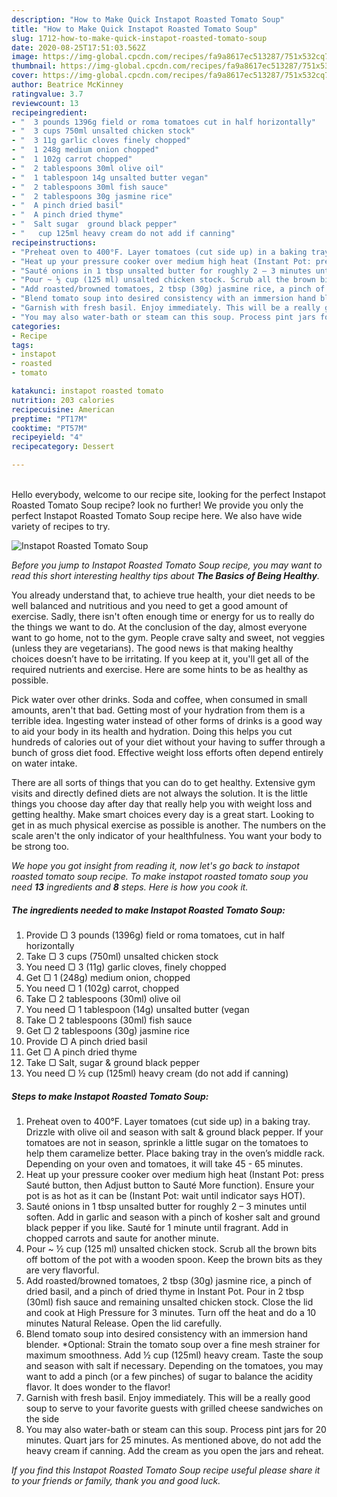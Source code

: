 ```yaml
---
description: "How to Make Quick Instapot Roasted Tomato Soup"
title: "How to Make Quick Instapot Roasted Tomato Soup"
slug: 1712-how-to-make-quick-instapot-roasted-tomato-soup
date: 2020-08-25T17:51:03.562Z
image: https://img-global.cpcdn.com/recipes/fa9a8617ec513287/751x532cq70/instapot-roasted-tomato-soup-recipe-main-photo.jpg
thumbnail: https://img-global.cpcdn.com/recipes/fa9a8617ec513287/751x532cq70/instapot-roasted-tomato-soup-recipe-main-photo.jpg
cover: https://img-global.cpcdn.com/recipes/fa9a8617ec513287/751x532cq70/instapot-roasted-tomato-soup-recipe-main-photo.jpg
author: Beatrice McKinney
ratingvalue: 3.7
reviewcount: 13
recipeingredient:
- "  3 pounds 1396g field or roma tomatoes cut in half horizontally"
- "  3 cups 750ml unsalted chicken stock"
- "  3 11g garlic cloves finely chopped"
- "  1 248g medium onion chopped"
- "  1 102g carrot chopped"
- "  2 tablespoons 30ml olive oil"
- "  1 tablespoon 14g unsalted butter vegan"
- "  2 tablespoons 30ml fish sauce"
- "  2 tablespoons 30g jasmine rice"
- "  A pinch dried basil"
- "  A pinch dried thyme"
- "  Salt sugar  ground black pepper"
- "   cup 125ml heavy cream do not add if canning"
recipeinstructions:
- "Preheat oven to 400°F. Layer tomatoes (cut side up) in a baking tray. Drizzle with olive oil and season with salt &amp; ground black pepper. If your tomatoes are not in season, sprinkle a little sugar on the tomatoes to help them caramelize better. Place baking tray in the oven’s middle rack. Depending on your oven and tomatoes, it will take 45 - 65 minutes."
- "Heat up your pressure cooker over medium high heat (Instant Pot: press Sauté button, then Adjust button to Sauté More function). Ensure your pot is as hot as it can be (Instant Pot: wait until indicator says HOT)."
- "Sauté onions in 1 tbsp unsalted butter for roughly 2 – 3 minutes until soften. Add in garlic and season with a pinch of kosher salt and ground black pepper if you like. Sauté for 1 minute until fragrant. Add in chopped carrots and saute for another minute."
- "Pour ~ ½ cup (125 ml) unsalted chicken stock. Scrub all the brown bits off bottom of the pot with a wooden spoon. Keep the brown bits as they are very flavorful."
- "Add roasted/browned tomatoes, 2 tbsp (30g) jasmine rice, a pinch of dried basil, and a pinch of dried thyme in Instant Pot. Pour in 2 tbsp (30ml) fish sauce and remaining unsalted chicken stock. Close the lid and cook at High Pressure for 3 minutes. Turn off the heat and do a 10 minutes Natural Release. Open the lid carefully."
- "Blend tomato soup into desired consistency with an immersion hand blender. *Optional: Strain the tomato soup over a fine mesh strainer for maximum smoothness. Add ½ cup (125ml) heavy cream. Taste the soup and season with salt if necessary. Depending on the tomatoes, you may want to add a pinch (or a few pinches) of sugar to balance the acidity flavor. It does wonder to the flavor!"
- "Garnish with fresh basil. Enjoy immediately. This will be a really good soup to serve to your favorite guests with grilled cheese sandwiches on the side"
- "You may also water-bath or steam can this soup. Process pint jars for 20 minutes. Quart jars for 25 minutes. As mentioned above, do not add the heavy cream if canning. Add the cream as you open the jars and reheat."
categories:
- Recipe
tags:
- instapot
- roasted
- tomato

katakunci: instapot roasted tomato 
nutrition: 203 calories
recipecuisine: American
preptime: "PT17M"
cooktime: "PT57M"
recipeyield: "4"
recipecategory: Dessert

---
```

<br>
Hello everybody, welcome to our recipe site, looking for the perfect Instapot Roasted Tomato Soup recipe? look no further! We provide you only the perfect Instapot Roasted Tomato Soup recipe here. We also have wide variety of recipes to try.
<br>


![Instapot Roasted Tomato Soup](https://img-global.cpcdn.com/recipes/fa9a8617ec513287/751x532cq70/instapot-roasted-tomato-soup-recipe-main-photo.jpg)

<i>Before you jump to Instapot Roasted Tomato Soup recipe, you may want to read this short interesting healthy tips about <strong>The Basics of Being Healthy</strong>.</i>

You already understand that, to achieve true health, your diet needs to be well balanced and nutritious and you need to get a good amount of exercise. Sadly, there isn't often enough time or energy for us to really do the things we want to do. At the conclusion of the day, almost everyone want to go home, not to the gym. People crave salty and sweet, not veggies (unless they are vegetarians). The good news is that making healthy choices doesn’t have to be irritating. If you keep at it, you'll get all of the required nutrients and exercise. Here are some hints to be as healthy as possible.

Pick water over other drinks. Soda and coffee, when consumed in small amounts, aren't that bad. Getting most of your hydration from them is a terrible idea. Ingesting water instead of other forms of drinks is a good way to aid your body in its health and hydration. Doing this helps you cut hundreds of calories out of your diet without your having to suffer through a bunch of gross diet food. Effective weight loss efforts often depend entirely on water intake.

There are all sorts of things that you can do to get healthy. Extensive gym visits and directly defined diets are not always the solution. It is the little things you choose day after day that really help you with weight loss and getting healthy. Make smart choices every day is a great start. Looking to get in as much physical exercise as possible is another. The numbers on the scale aren't the only indicator of your healthfulness. You want your body to be strong too. 


<i>We hope you got insight from reading it, now let's go back to instapot roasted tomato soup recipe. To make instapot roasted tomato soup you need <strong>13</strong> ingredients and <strong>8</strong> steps. Here is how you cook it.
</i>

##### The ingredients needed to make Instapot Roasted Tomato Soup:

1. Provide  ▢ 3 pounds (1396g) field or roma tomatoes, cut in half horizontally
1. Take  ▢ 3 cups (750ml) unsalted chicken stock
1. You need  ▢ 3 (11g) garlic cloves, finely chopped
1. Get  ▢ 1 (248g) medium onion, chopped
1. You need  ▢ 1 (102g) carrot, chopped
1. Take  ▢ 2 tablespoons (30ml) olive oil
1. You need  ▢ 1 tablespoon (14g) unsalted butter (vegan
1. Take  ▢ 2 tablespoons (30ml) fish sauce
1. Get  ▢ 2 tablespoons (30g) jasmine rice
1. Provide  ▢ A pinch dried basil
1. Get  ▢ A pinch dried thyme
1. Take  ▢ Salt, sugar &amp; ground black pepper
1. You need  ▢ ½ cup (125ml) heavy cream (do not add if canning)


##### Steps to make Instapot Roasted Tomato Soup:

1. Preheat oven to 400°F. Layer tomatoes (cut side up) in a baking tray. Drizzle with olive oil and season with salt &amp; ground black pepper. If your tomatoes are not in season, sprinkle a little sugar on the tomatoes to help them caramelize better. Place baking tray in the oven’s middle rack. Depending on your oven and tomatoes, it will take 45 - 65 minutes.
1. Heat up your pressure cooker over medium high heat (Instant Pot: press Sauté button, then Adjust button to Sauté More function). Ensure your pot is as hot as it can be (Instant Pot: wait until indicator says HOT).
1. Sauté onions in 1 tbsp unsalted butter for roughly 2 – 3 minutes until soften. Add in garlic and season with a pinch of kosher salt and ground black pepper if you like. Sauté for 1 minute until fragrant. Add in chopped carrots and saute for another minute.
1. Pour ~ ½ cup (125 ml) unsalted chicken stock. Scrub all the brown bits off bottom of the pot with a wooden spoon. Keep the brown bits as they are very flavorful.
1. Add roasted/browned tomatoes, 2 tbsp (30g) jasmine rice, a pinch of dried basil, and a pinch of dried thyme in Instant Pot. Pour in 2 tbsp (30ml) fish sauce and remaining unsalted chicken stock. Close the lid and cook at High Pressure for 3 minutes. Turn off the heat and do a 10 minutes Natural Release. Open the lid carefully.
1. Blend tomato soup into desired consistency with an immersion hand blender. *Optional: Strain the tomato soup over a fine mesh strainer for maximum smoothness. Add ½ cup (125ml) heavy cream. Taste the soup and season with salt if necessary. Depending on the tomatoes, you may want to add a pinch (or a few pinches) of sugar to balance the acidity flavor. It does wonder to the flavor!
1. Garnish with fresh basil. Enjoy immediately. This will be a really good soup to serve to your favorite guests with grilled cheese sandwiches on the side
1. You may also water-bath or steam can this soup. Process pint jars for 20 minutes. Quart jars for 25 minutes. As mentioned above, do not add the heavy cream if canning. Add the cream as you open the jars and reheat.


<i>If you find this Instapot Roasted Tomato Soup recipe useful please share it to your friends or family, thank you and good luck.</i>
